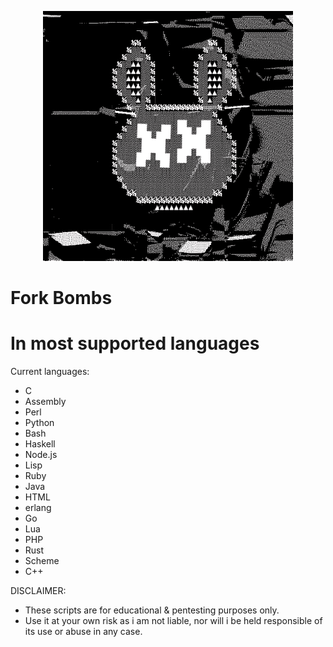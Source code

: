 <p align="center">
<img src="https://github.com/EchoNine/Multil4ng-f0rk-bomb5/blob/master/fo-rk.gif">
</p>




# Fork Bombs #


# In most supported languages #



Current languages:

 - C
 - Assembly
 - Perl
 - Python
 - Bash
 - Haskell
 - Node.js
 - Lisp
 - Ruby
 - Java
 - HTML
 - erlang
 - Go
 - Lua
 - PHP
 - Rust
 - Scheme
 - C++





DISCLAIMER:

* These scripts are for educational & pentesting purposes only. 
* Use it at your own risk as i am not liable, nor will i be held responsible of its use or abuse in any case.
